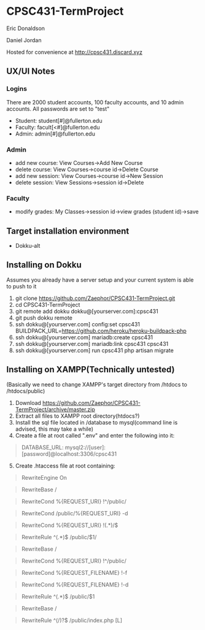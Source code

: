 # CPSC431-TermProject
Eric Donaldson

Daniel Jordan

Hosted for convenience at http://cpsc431.discard.xyz

## UX/UI Notes
### Logins
There are 2000 student accounts, 100 faculty accounts, and 10 admin accounts. All passwords are set to "test"

* Student: student[#]@fullerton.edu
* Faculty: facult[<#]@fullerton.edu
* Admin: admin[#]@fullerton.edu

### Admin

* add new course:
 View Courses->Add New Course
* delete course:
 View Courses->course id->Delete Course
* add new session:
 View Courses->course id->New Session
* delete session:
 View Sessions->session id->Delete

### Faculty
* modify grades:
 My Classes->session id->view grades (student id)->save

## Target installation environment
* Dokku-alt

## Installing on Dokku
Assumes you already have a server setup and your current system is able to push to it

1. git clone https://github.com/Zaephor/CPSC431-TermProject.git
2. cd CPSC431-TermProject
3. git remote add dokku dokku@[yourserver.com]:cpsc431
4. git push dokku remote
5. ssh dokku@[yourserver.com] config:set cpsc431 BUILDPACK_URL=https://github.com/heroku/heroku-buildpack-php
6. ssh dokku@[yourserver.com] mariadb:create cpsc431
7. ssh dokku@[yourserver.com] mariadb:link cpsc431 cpsc431
8. ssh dokku@[yourserver.com] run cpsc431 php artisan migrate

## Installing on XAMPP(Technically untested)
(Basically we need to change XAMPP's target directory from /htdocs to /htdocs/public)

1. Download https://github.com/Zaephor/CPSC431-TermProject/archive/master.zip
2. Extract all files to XAMPP root directory(htdocs?)
3. Install the sql file located in /database to mysql(command line is advised, this may take a while)
4. Create a file at root called ".env" and enter the following into it:

> DATABASE_URL:   mysql2://[user]:[password]@localhost:3306/cpsc431

5. Create .htaccess file at root containing:

> RewriteEngine On

>  RewriteBase /

>  RewriteCond %{REQUEST_URI} !^/public/

>  RewriteCond /public/%{REQUEST_URI} -d

>  RewriteCond %{REQUEST_URI} !(.*)/$

>  RewriteRule ^(.*)$ /public/$1/

>  RewriteBase /

>  RewriteCond %{REQUEST_URI} !^/public/

>  RewriteCond %{REQUEST_FILENAME} !-f

>  RewriteCond %{REQUEST_FILENAME} !-d

>  RewriteRule ^(.*)$ /public/$1

>  RewriteBase /

>  RewriteRule ^(/)?$ /public/index.php [L]
